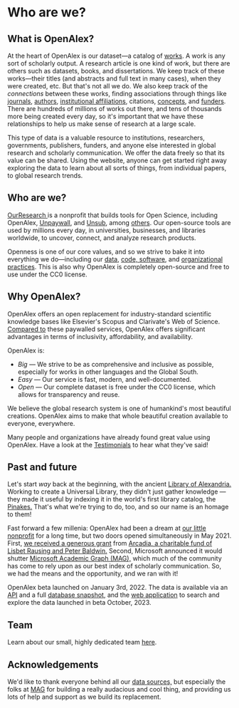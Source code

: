 # Who are we?

## What is OpenAlex?

At the heart of OpenAlex is our dataset—a catalog of [works](how-it-works/works.md). A work is any sort of scholarly output. A research article is one kind of work, but there are others such as datasets, books, and dissertations. We keep track of these works—their titles (and abstracts and full text in many cases), when they were created, etc. But that's not all we do. We also keep track of the _connections_ between these works, finding associations through things like [journals](how-it-works/sources.md), [authors](how-it-works/authors.md), [institutional affiliations](how-it-works/institutions.md), citations, [concepts](how-it-works/concepts.md), and [funders](how-it-works/funders.md). There are hundreds of millions of works out there, and tens of thousands more being created every day, so it's important that we have these relationships to help us make sense of research at a large scale.

This type of data is a valuable resource to institutions, researchers, governments, publishers, funders, and anyone else interested in global research and scholarly communication. We offer the data freely so that its value can be shared. Using the website, anyone can get started right away exploring the data to learn about all sorts of things, from individual papers, to global research trends.

## Who are we?

[OurResearch ](https://ourresearch.org/)is a nonprofit that builds tools for Open Science, including OpenAlex, [Unpaywall](https://unpaywall.org/), and [Unsub](https://unsub.org/), among [others](https://ourresearch.org/projects). Our open-source tools are used by millions every day, in universities, businesses, and libraries worldwide, to uncover, connect, and analyze research products.

Openness is one of our core values, and so we strive to bake it into everything we do—including our [data](how-it-works/entities-overview.md), [code, software](https://github.com/orgs/ourresearch/repositories?language=\&q=openalex\&sort=\&type=public), and [organizational practices](https://ourresearch.org/transparency). This is also why OpenAlex is completely open-source and free to use under the CC0 license.

## Why OpenAlex?

OpenAlex offers an open replacement for industry-standard scientific knowledge bases like Elsevier's Scopus and Clarivate's Web of Science. [Compared to](https://openalex.org/about#comparison) these paywalled services, OpenAlex offers significant advantages in terms of inclusivity, affordability, and availability.

OpenAlex is:

* _Big —_ We strive to be as comprehensive and inclusive as possible, especially for works in other languages and the Global South.
* _Easy —_ Our service is fast, modern, and well-documented.
* _Open —_ Our complete dataset is free under the CC0 license, which allows for transparency and reuse.

We believe the global research system is one of humankind's most beautiful creations. OpenAlex aims to make that whole beautiful creation available to everyone, everywhere.

Many people and organizations have already found great value using OpenAlex. Have a look at the [Testimonials](https://openalex.org/testimonials) to hear what they've said!

## Past and future

Let's start _way_ back at the beginning, with the ancient [Library of Alexandria.](https://en.wikipedia.org/wiki/Library\_of\_Alexandria) Working to create a Universal Library, they didn't just gather knowledge — they made it useful by indexing it in the world's first library catalog, the [Pinakes.](https://en.wikipedia.org/wiki/Pinakes) That's what we're trying to do, too, and so our name is an homage to them!

Fast forward a few millenia: OpenAlex had been a dream at [our little nonprofit](https://ourresearch.org) for a long time, but two doors opened simultaneously in May 2021. First, [we received a generous grant](https://blog.ourresearch.org/arcadia-2021-grant/) from [Arcadia, a charitable fund of Lisbet Rausing and Peter Baldwin.](https://www.arcadiafund.org.uk/) Second, Microsoft announced it would shutter [Microsoft Academic Graph (MAG),](https://www.microsoft.com/en-us/research/project/microsoft-academic-graph/) which much of the community has come to rely upon as our best index of scholarly communication. So, we had the means and the opportunity, and we ran with it!

OpenAlex beta launched on January 3rd, 2022. The data is available via an [API](https://docs.openalex.org/) and a full [database snapshot](https://docs.openalex.org/download-all-data/openalex-snapshot), and the [web application](https://openalex.org) to search and explore the data launched in beta October, 2023.

## Team

Learn about our small, highly dedicated team [here](http://ourresearch.org/team).

## Acknowledgements

We'd like to thank everyone behind all our [data sources,](how-it-works/entities-overview.md#our-data-sources) but especially the folks at [MAG](https://aka.ms/msracad) for building a really audacious and cool thing, and providing us lots of help and support as we build its replacement.
